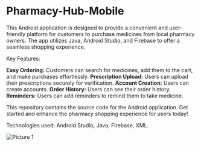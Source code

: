 # Pharmacy-Hub-Mobile

This Android application is designed to provide a convenient and user-friendly platform for customers to purchase medicines from local pharmacy owners. The app utilizes Java, Android Studio, and Firebase to offer a seamless shopping experience.

Key Features:

**Easy Ordering:** Customers can search for medicines, add them to the cart, and make purchases effortlessly.
**Prescription Upload:** Users can upload their prescriptions securely for verification.
**Account Creation:** Users can create accounts.
**Order History:** Users can see their order history.
**Reminders:** Users can add reminders to remind them to take medicine.

This repository contains the source code for the Android application. Get started and enhance the pharmacy shopping experience for users today!

Technologies used: Android Studio, Java, Firebase, XML.

![Picture 1](https://github.com/imexh/Pharmacy-Hub-Mobile/assets/76934064/e17becd4-160a-467c-87ca-049d454ff458)
